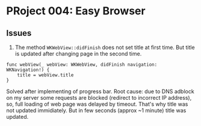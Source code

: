 # PRoject 004: Easy Browser

## Issues

1. The method `WKWebView::didFinish` does not set title at first time. But title is updated after changing page in the second time.
```
func webView(_ webView: WKWebView, didFinish navigation: WKNavigation!) {
    title = webView.title
}
```

Solved after implementing of progress bar. Root cause: due to DNS adblock on my server some requests are blocked (redirect to incorrect IP address), so, full loading of web page was delayed by timeout. That's why title was not updated immidiately. But in few seconds (approx ~1 minute) title was updated.